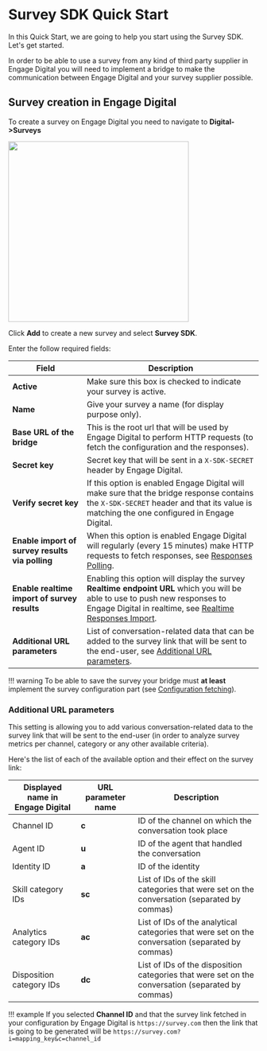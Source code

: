 # Survey SDK Quick Start

In this Quick Start, we are going to help you start using the Survey SDK. Let's get started.

In order to be able to use a survey from any kind of third party supplier in Engage Digital you will need to implement a bridge to make the communication between Engage Digital and your survey supplier possible.


## Survey creation in Engage Digital

To create a survey on Engage Digital you need to navigate to **Digital->Surveys**

<img class="img-fluid" width="363" src="../../../img/survey-sdk-ed-survey-menu.png">

Click **Add** to create a new survey and select **Survey SDK**.

Enter the follow required fields:

| Field | Description |
|-|-|
| **Active** | Make sure this box is checked to indicate your survey is active. |
| **Name** | Give your survey a name (for display purpose only). |
| **Base URL of the bridge** | This is the root url that will be used by Engage Digital to perform HTTP requests (to fetch the configuration and the responses). |
| **Secret key** | Secret key that will be sent in a `X-SDK-SECRET` header by Engage Digital. |
| **Verify secret key** | If this option is enabled Engage Digital will make sure that the bridge response contains the `X-SDK-SECRET` header and that its value is matching the one configured in Engage Digital. |
| **Enable import of survey results via polling** | When this option is enabled Engage Digital will regularly (every 15 minutes) make HTTP requests to fetch responses, see [Responses Polling](../responses-polling). |
| **Enable realtime import of survey results** | Enabling this option will display the survey **Realtime endpoint URL** which you will be able to use to push new responses to Engage Digital in realtime, see [Realtime Responses Import](../realtime-responses-import). |
| **Additional URL parameters** | List of conversation-related data that can be added to the survey link that will be sent to the end-user, see [Additional URL parameters](#additional-url-parameters). |

!!! warning
    To be able to save the survey your bridge must **at least** implement the survey configuration part (see [Configuration fetching](../configuration-fetching)).


### Additional URL parameters

This setting is allowing you to add various conversation-related data to the survey link that will be sent to the end-user (in order to analyze survey metrics per channel, category or any other available criteria).

Here's the list of each of the available option and their effect on the survey link:

| Displayed name in Engage Digital | URL parameter name | Description |
| - | - | - |
| Channel ID | **c** | ID of the channel on which the conversation took place |
| Agent ID | **u** | ID of the agent that handled the conversation |
| Identity ID | **a** | ID of the identity |
| Skill category IDs | **sc** | List of IDs of the skill categories that were set on the conversation (separated by commas) |
| Analytics category IDs | **ac** | List of IDs of the analytical categories that were set on the conversation (separated by commas) |
| Disposition category IDs | **dc** | List of IDs of the disposition categories that were set on the conversation (separated by commas) |

!!! example
    If you selected **Channel ID** and that the survey link fetched in your configuration by Engage Digital is `https://survey.com` then the link that is going to be generated will be `https://survey.com?i=mapping_key&c=channel_id`
